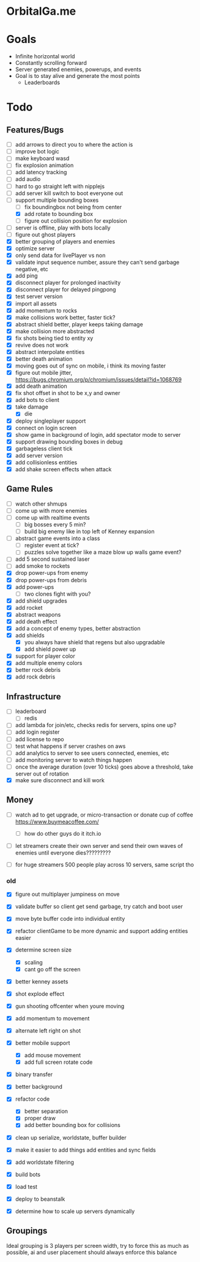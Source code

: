 # OrbitalGa.me

# Goals

- Infinite horizontal world
- Constantly scrolling forward
- Server generated enemies, powerups, and events
- Goal is to stay alive and generate the most points
  - Leaderboards

# Todo

## Features/Bugs

- [ ] add arrows to direct you to where the action is
- [ ] improve bot logic
- [ ] make keyboard wasd
- [ ] fix explosion animation
- [ ] add latency tracking
- [ ] add audio
- [ ] hard to go straight left with nipplejs
- [ ] add server kill switch to boot everyone out
- [ ] support multiple bounding boxes
  - [ ] fix boundingbox not being from center
  - [x] add rotate to bounding box
  - [ ] figure out collision position for explosion
- [ ] server is offline, play with bots locally
- [ ] figure out ghost players
- [x] better grouping of players and enemies
- [x] optimize server
- [x] only send data for livePlayer vs non
- [x] validate input sequence number, assure they can't send garbage negative, etc
- [x] add ping
- [x] disconnect player for prolonged inactivity 
- [x] disconnect player for delayed pingpong 
- [x] test server version
- [x] import all assets
- [x] add momentum to rocks
- [x] make collisions work better, faster tick?
- [x] abstract shield better, player keeps taking damage
- [x] make collision more abstracted
- [x] fix shots being tied to entity xy
- [x] revive does not work 
- [x] abstract interpolate entities
- [x] better death animation
- [x] moving goes out of sync on mobile, i think its moving faster
- [x] figure out mobile jitter, https://bugs.chromium.org/p/chromium/issues/detail?id=1068769 
- [x] add death animation 
- [x] fix shot offset in shot to be x,y and owner 
- [x] add bots to client
- [x] take damage
  - [x] die
- [x] deploy singleplayer support
- [x] connect on login screen
- [x] show game in background of login, add spectator mode to server
- [x] support drawing bounding boxes in debug
- [x] garbageless client tick
- [x] add server version
- [x] add collisionless entities
- [x] add shake screen effects when attack

## Game Rules

- [ ] watch other shmups
- [ ] come up with more enemies
- [ ] come up with realtime events
  - [ ] big bosses every 5 min?
  - [ ] build big enemy like in top left of Kenney expansion
- [ ] abstract game events into a class
  - [ ] register event at tick?
  - [ ] puzzles solve together like a maze blow up walls game event?
- [ ] add 5 second sustained laser
- [ ] add smoke to rockets
- [x] drop power-ups from enemy
- [x] drop power-ups from debris
- [x] add power-ups
  - [ ] two clones fight with you?
- [x] add shield upgrades
- [x] add rocket
- [x] abstract weapons
- [x] add death effect
- [x] add a concept of enemy types, better abstraction
- [x] add shields
  - [x] you always have shield that regens but also upgradable
  - [x] add shield power up
- [x] support for player color
- [x] add multiple enemy colors
- [x] better rock debris
- [x] add rock debris

## Infrastructure

- [ ] leaderboard
  - [ ] redis
- [ ] add lambda for join/etc, checks redis for servers, spins one up?
- [ ] add login register
- [ ] add license to repo
- [ ] test what happens if server crashes on aws
- [ ] add analytics to server to see users connected, enemies, etc
- [ ] add monitoring server to watch things happen
- [ ] once the average duration (over 10 ticks) goes above a threshold, take server out of rotation 
- [x] make sure disconnect and kill work

## Money

- [ ] watch ad to get upgrade, or micro-transaction or donate cup of coffee https://www.buymeacoffee.com/
  - [ ] how do other guys do it itch.io
- [ ] let streamers create their own server and send their own waves of enemies until everyone dies?????????
- [ ] for huge streamers 500 people play across 10 servers, same script tho


### old

* [x] figure out multiplayer jumpiness on move
* [x] validate buffer so client get send garbage, try catch and boot user
* [x] move byte buffer code into individual entity
* [x] refactor clientGame to be more dynamic and support adding entities easier
* [x] determine screen size
  - [x] scaling
  - [x] cant go off the screen
* [x] better kenney assets
* [x] shot explode effect
* [x] gun shooting offcenter when youre moving
* [x] add momentum to movement
* [x] alternate left right on shot
* [x] better mobile support
  - [x] add mouse movement
  - [x] add full screen rotate code
* [x] binary transfer
* [x] better background
* [x] refactor code
  - [x] better separation
  - [x] proper draw
  - [x] add better bounding box for collisions
* [x] clean up serialize, worldstate, buffer builder
* [x] make it easier to add things add entities and sync fields
* [x] add worldstate filtering
* [x] build bots
* [x] load test
* [x] deploy to beanstalk
* [x] determine how to scale up servers dynamically


## Groupings

Ideal grouping is 3 players per screen width, try to force this as much as possible, ai and user placement should always enforce this balance